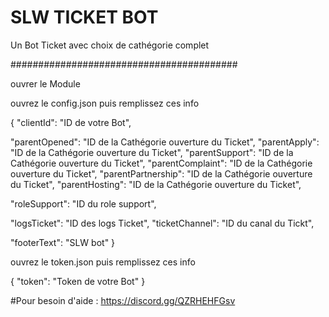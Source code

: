 # SLW TICKET BOT
Un Bot Ticket avec choix de cathégorie complet

#########################################

ouvrer le Module

ouvrez le config.json puis remplissez ces info

{
  "clientId": "ID de votre Bot",


  "parentOpened": "ID de la Cathégorie ouverture du Ticket",
  "parentApply": "ID de la Cathégorie ouverture du Ticket",
  "parentSupport": "ID de la Cathégorie ouverture du Ticket",
  "parentComplaint": "ID de la Cathégorie ouverture du Ticket",
  "parentPartnership": "ID de la Cathégorie ouverture du Ticket",
  "parentHosting": "ID de la Cathégorie ouverture du Ticket",

  "roleSupport": "ID du role support",

  
  "logsTicket": "ID des logs Ticket",
  "ticketChannel": "ID du canal du Tickt",

  "footerText": "SLW bot"
}

ouvrez le token.json puis remplissez ces info

{
  "token": "Token de votre Bot"
}

#Pour besoin d'aide : https://discord.gg/QZRHEHFGsv
